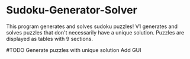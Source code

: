 # Sudoku-Generator-Solver
This program generates and solves sudoku puzzles!
V1 generates and solves puzzles that don't necessarily have a unique solution. 
Puzzles are displayed as tables with 9 sections.

 
 #TODO
 Generate puzzles with unique solution
 Add GUI
 
